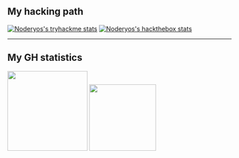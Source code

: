 ## My hacking path

[![Noderyos's tryhackme stats](https://tryhackme-badges.s3.amazonaws.com/Noderyos.png)][tryhackme]
[![Noderyos's hackthebox stats](http://www.hackthebox.eu/badge/image/282944)][hackthebox]

---

## My GH statistics

<img height="180em" src="https://github-readme-stats-eight-theta.vercel.app/api?username=Noderyos&show_icons=true&theme=react&include_all_commits=true&locale=fr"/>
<img height="150em" src="https://github-readme-stats-eight-theta.vercel.app/api/top-langs/?username=Noderyos&layout=compact&langs_count=6&theme=react&locale=fr"/>

[tryhackme]: https://tryhackme.com/p/Noderyos
[hackthebox]: https://www.hackthebox.eu/home/users/profile/282644
